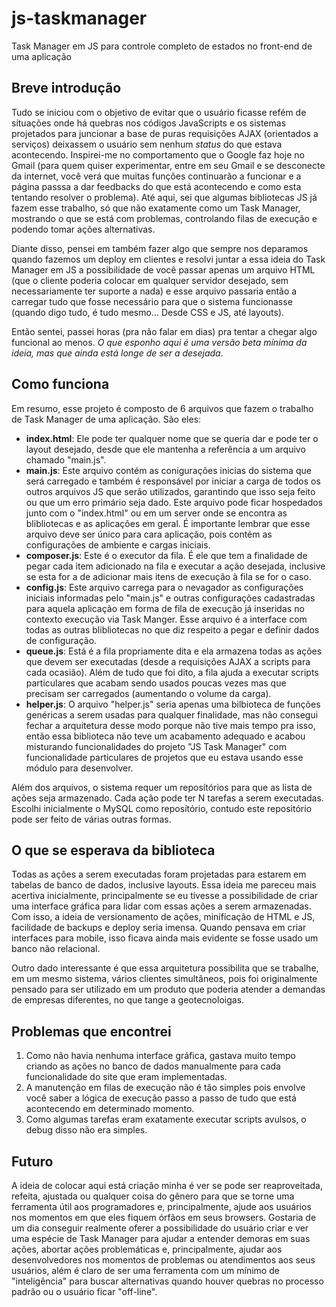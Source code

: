 # js-taskmanager

Task Manager em JS para controle completo de estados no front-end de uma aplicação

## Breve introdução

Tudo se iniciou com o objetivo de evitar que o usuário ficasse refém de situações onde há quebras nos códigos JavaScripts e os sistemas projetados para juncionar a base de puras requisições AJAX (orientados a serviços) deixassem o usuário sem nenhum _status_ do que estava acontecendo. Inspirei-me no comportamento que o Google faz hoje no Gmail (para quem quiser experimentar, entre em seu Gmail e se desconecte da internet, você verá que muitas funções continuarão a funcionar e a página passsa a dar feedbacks do que está acontecendo e como esta tentando resolver o problema). Até aqui, sei que algumas bibliotecas JS já fazem esse trabalho, só que não exatamente como um Task Manager, mostrando o que se está com problemas, controlando filas de execução e podendo tomar ações alternativas. 

Diante disso, pensei em também fazer algo que sempre nos deparamos quando fazemos um deploy em clientes e resolvi juntar a essa ideia do Task Manager em JS a possibilidade de você passar apenas um arquivo HTML (que o cliente poderia colocar em qualquer servidor desejado, sem necessariamente ter suporte a nada) e esse arquivo passaria então a carregar tudo que fosse necessário para que o sistema funcionasse (quando digo tudo, é tudo mesmo... Desde CSS e JS, até layouts). 

Então sentei, passei horas (pra não falar em dias) pra tentar a chegar algo funcional ao menos. _O que esponho aqui é uma versão beta mínima da ideia, mas que ainda está longe de ser a desejada_.

## Como funciona

Em resumo, esse projeto é composto de 6 arquivos que fazem o trabalho de Task Manager de uma aplicação. São eles:
- __index.html__: Ele pode ter qualquer nome que se queria dar e pode ter o layout desejado, desde que ele mantenha a referência a um arquivo chamado "main.js".
- __main.js__: Este arquivo contém as conigurações inicias do sistema que será carregado e também é responsável por iniciar a carga de todos os outros arquivos JS que serão utilizados, garantindo que isso seja feito ou que um erro primário seja dado. Este arquivo pode ficar hospedados junto com o "index.html" ou em um server onde se encontra as blibliotecas e as aplicações em geral. É importante lembrar que esse arquivo deve ser único para cara aplicação, pois contém as configurações de ambiente e cargas iniciais.
- __composer.js__: Este é o executor da fila. É ele que tem a finalidade de pegar cada item adicionado na fila e executar a ação desejada, inclusive se esta for a de adicionar mais itens de execução à fila se for o caso.
- __config.js__: Este arquivo carrega para o nevagador as configurações iniciais informadas pelo "main.js" e outras  configurações cadastradas para aquela aplicação em forma de fila de execução já inseridas no contexto execução via Task Manger. Esse arquivo é a interface com todas as outras blibliotecas no que diz respeito a pegar e definir dados de configuração.
- __queue.js__: Está é a fila propriamente dita e ela armazena todas as ações que devem ser executadas (desde a requisições AJAX a scripts para cada ocasião). Além de tudo que foi dito, a fila ajuda a executar scripts particulares que acabam sendo usados poucas vezes mas que precisam ser carregados (aumentando o volume da carga).
- __helper.js__: O arquivo "helper.js" seria apenas uma bilbioteca de funções genéricas a serem usadas para qualquer finalidade, mas não consegui fechar a arquitetura desse modo porque não tive mais tempo pra isso, então essa biblioteca não teve um acabamento adequado e acabou misturando funcionalidades do projeto "JS Task Manager" com funcionalidade particulares de projetos que eu estava usando esse módulo para desenvolver.

Além dos arquivos, o sistema requer um reposítórios para que as lista de ações seja armazenado. Cada ação pode ter N tarefas a serem executadas. Escolhi inicialmente o MySQL como reposítório, contudo este repositório pode ser feito de várias outras formas.

## O que se esperava da biblioteca

Todas as ações a serem executadas foram projetadas para estarem em tabelas de banco de dados, inclusive layouts. Essa ideia me pareceu mais acertiva inicialmente, principalmente se eu tivesse a possibilidade de criar uma interface gráfica para lidar com essas ações a serem armazenadas. Com isso, a ideia de versionamento de ações, minificação de HTML e JS, facilidade de backups e deploy seria imensa. Quando pensava em criar interfaces para mobile, isso ficava ainda mais evidente se fosse usado um banco não relacional.

Outro dado interessante é que essa  arquitetura possibilita que se trabalhe, em um mesmo sistema, vários clientes simultâneos, pois foi originalmente pensado para ser utilizado em um produto que poderia atender a demandas de empresas diferentes, no que tange a geotecnoloigas.

## Problemas que encontrei

1. Como não havia nenhuma interface gráfica, gastava muito tempo criando as ações no banco de dados manualmente para cada funcionalidade do site que eram implementadas.
2. A manutenção em filas de execução não é tão simples pois envolve você saber a lógica de execução passo a passo de tudo que está acontecendo em determinado momento.
3. Como algumas tarefas eram exatamente executar scripts avulsos, o debug disso não era simples.

## Futuro

A ideia de colocar aqui está criação minha é ver se pode ser reaproveitada, refeita, ajustada ou qualquer coisa do gênero para que se torne uma ferramenta útil aos programadores e, principalmente, ajude aos usuários nos momentos em que eles fiquem órfãos em seus browsers. Gostaria de um dia conseguir realmente oferer a possibilidade do usuário criar e ver uma espécie de Task Manager para ajudar a entender demoras em suas ações, abortar ações problemáticas e, principalmente, ajudar aos desenvolvedores nos momentos de problemas ou atendimentos aos seus usuários, além é claro de ser uma ferramenta com um mínimo de "inteligência" para buscar alternativas quando houver quebras no processo padrão ou o usuário ficar "off-line".

